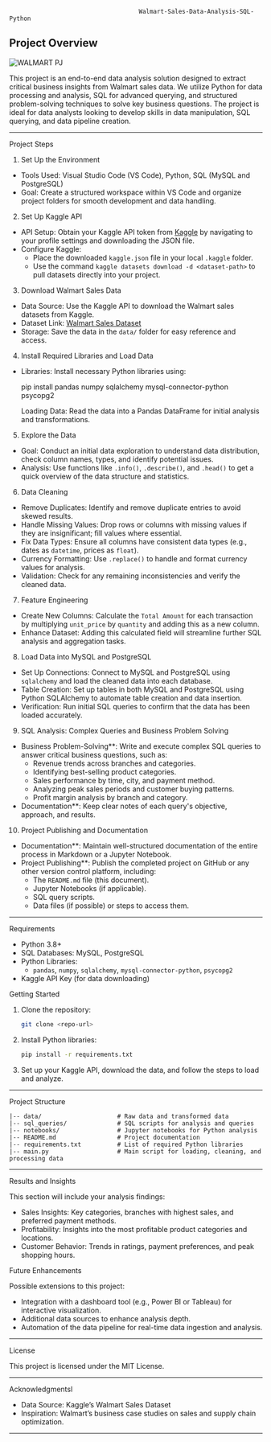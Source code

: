                                         Walmart-Sales-Data-Analysis-SQL-Python

## Project Overview

![WALMART PJ](https://github.com/user-attachments/assets/1a36116d-a234-4b8e-8a4b-867136e417c9)





This project is an end-to-end data analysis solution designed to extract critical business insights from Walmart sales data. We utilize Python for data processing and analysis, SQL for advanced querying, and structured problem-solving techniques to solve key business questions. The project is ideal for data analysts looking to develop skills in data manipulation, SQL querying, and data pipeline creation.

---

 Project Steps

 1. Set Up the Environment
   - Tools Used: Visual Studio Code (VS Code), Python, SQL (MySQL and PostgreSQL)
   - Goal: Create a structured workspace within VS Code and organize project folders for smooth development and data handling.

 2. Set Up Kaggle API
   - API Setup: Obtain your Kaggle API token from [Kaggle](https://www.kaggle.com/) by navigating to your profile settings and downloading the JSON file.
   - Configure Kaggle: 
      - Place the downloaded `kaggle.json` file in your local `.kaggle` folder.
      - Use the command `kaggle datasets download -d <dataset-path>` to pull datasets directly into your project.

 3. Download Walmart Sales Data
   - Data Source: Use the Kaggle API to download the Walmart sales datasets from Kaggle.
   - Dataset Link: [Walmart Sales Dataset](https://www.kaggle.com/najir0123/walmart-10k-sales-datasets)
   - Storage: Save the data in the `data/` folder for easy reference and access.

 4. Install Required Libraries and Load Data
   - Libraries: Install necessary Python libraries using:

     pip install pandas numpy sqlalchemy mysql-connector-python psycopg2

     
     Loading Data: Read the data into a Pandas DataFrame for initial analysis and transformations.

 5. Explore the Data
   - Goal: Conduct an initial data exploration to understand data distribution, check column names, types, and identify potential issues.
   - Analysis: Use functions like `.info()`, `.describe()`, and `.head()` to get a quick overview of the data structure and statistics.

 6. Data Cleaning
   - Remove Duplicates: Identify and remove duplicate entries to avoid skewed results.
   - Handle Missing Values: Drop rows or columns with missing values if they are insignificant; fill values where essential.
   - Fix Data Types: Ensure all columns have consistent data types (e.g., dates as `datetime`, prices as `float`).
   - Currency Formatting: Use `.replace()` to handle and format currency values for analysis.
   - Validation: Check for any remaining inconsistencies and verify the cleaned data.

 7. Feature Engineering
   - Create New Columns: Calculate the `Total Amount` for each transaction by multiplying `unit_price` by `quantity` and adding this as a new column.
   - Enhance Dataset: Adding this calculated field will streamline further SQL analysis and aggregation tasks.

 8. Load Data into MySQL and PostgreSQL
   - Set Up Connections: Connect to MySQL and PostgreSQL using `sqlalchemy` and load the cleaned data into each database.
   - Table Creation: Set up tables in both MySQL and PostgreSQL using Python SQLAlchemy to automate table creation and data insertion.
   - Verification: Run initial SQL queries to confirm that the data has been loaded accurately.

 9. SQL Analysis: Complex Queries and Business Problem Solving
   - Business Problem-Solving**: Write and execute complex SQL queries to answer critical business questions, such as:
     - Revenue trends across branches and categories.
     - Identifying best-selling product categories.
     - Sales performance by time, city, and payment method.
     - Analyzing peak sales periods and customer buying patterns.
     - Profit margin analysis by branch and category.
   - Documentation**: Keep clear notes of each query's objective, approach, and results.

 10. Project Publishing and Documentation
   - Documentation**: Maintain well-structured documentation of the entire process in Markdown or a Jupyter Notebook.
   - Project Publishing**: Publish the completed project on GitHub or any other version control platform, including:
     - The `README.md` file (this document).
     - Jupyter Notebooks (if applicable).
     - SQL query scripts.
     - Data files (if possible) or steps to access them.

---

 Requirements

- Python 3.8+
- SQL Databases: MySQL, PostgreSQL
- Python Libraries:
  - `pandas`, `numpy`, `sqlalchemy`, `mysql-connector-python`, `psycopg2`
- Kaggle API Key (for data downloading)

 Getting Started

1. Clone the repository:
   ```bash
   git clone <repo-url>
   ```
2. Install Python libraries:
   ```bash
   pip install -r requirements.txt
   ```
3. Set up your Kaggle API, download the data, and follow the steps to load and analyze.

---

 Project Structure

```plaintext
|-- data/                     # Raw data and transformed data
|-- sql_queries/              # SQL scripts for analysis and queries
|-- notebooks/                # Jupyter notebooks for Python analysis
|-- README.md                 # Project documentation
|-- requirements.txt          # List of required Python libraries
|-- main.py                   # Main script for loading, cleaning, and processing data
```
---

 Results and Insights

This section will include your analysis findings:
- Sales Insights: Key categories, branches with highest sales, and preferred payment methods.
- Profitability: Insights into the most profitable product categories and locations.
- Customer Behavior: Trends in ratings, payment preferences, and peak shopping hours.

 Future Enhancements

Possible extensions to this project:
- Integration with a dashboard tool (e.g., Power BI or Tableau) for interactive visualization.
- Additional data sources to enhance analysis depth.
- Automation of the data pipeline for real-time data ingestion and analysis.

---

 License

This project is licensed under the MIT License. 

---

 Acknowledgmentsl

- Data Source: Kaggle’s Walmart Sales Dataset
- Inspiration: Walmart’s business case studies on sales and supply chain optimization.

---
